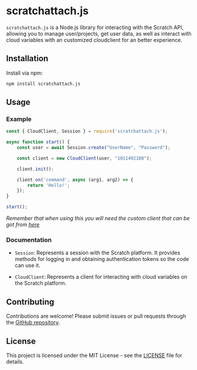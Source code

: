 # scratchattach.js

`scratchattach.js` is a Node.js library for interacting with the Scratch API, allowing you to manage user/projects, get user data, as well as interact with cloud variables with an customized cloudclient for an better experience.

## Installation

Install via npm:

```bash
npm install scratchattach.js
```

## Usage

### Example

```javascript
const { CloudClient, Session } = require('scratchattach.js');

async function start() {
    const user = await Session.create("UserName", "Password");

    const client = new CloudClient(user, "1011492108");

    client.init();

    client.on('command', async (arg1, arg2) => {
        return 'Hello!';
    });
}

start();
```

*Remember that when using this you will need the custom client that can be got from [here](https://github.com/cicerorph/scratchattach.js/wiki/start.md)*

### Documentation

- `Session`: Represents a session with the Scratch platform. It provides methods for logging in and obtaining authentication tokens so the code can use it.

- `CloudClient`: Represents a client for interacting with cloud variables on the Scratch platform.

## Contributing

Contributions are welcome! Please submit issues or pull requests through the [GitHub repository](https://github.com/cicerorph/scratchattach.js).

## License

This project is licensed under the MIT License - see the [LICENSE](LICENSE) file for details.
```
